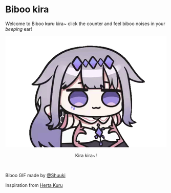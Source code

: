# Biboo kira

Welcome to Biboo ~~kuru~~ kira~ click the counter and feel biboo noises in your *beeping* ear!

<div align="center">
    <img src="assets/images/biboo2.gif">
    <p>Kira kira~!</p>
</div>
<br/>

Biboo GIF made by [@Shuuki](https://twitter.com/uki_shu)

Inspiration from [Herta Kuru](https://duiqt.github.io/herta_kuru/)